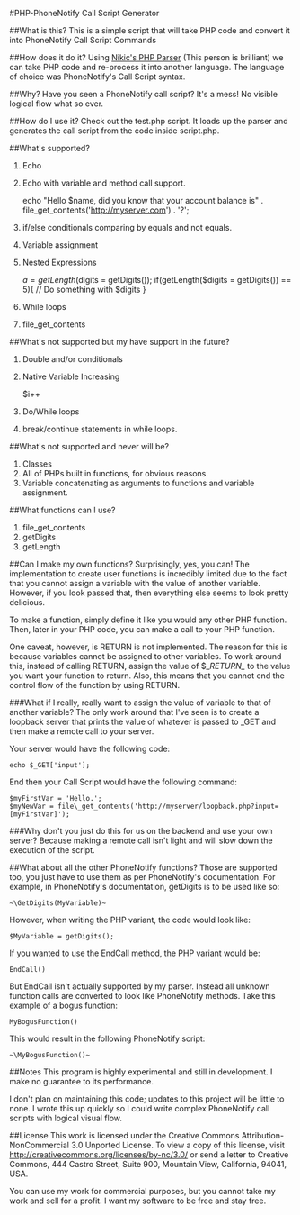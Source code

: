 #PHP-PhoneNotify Call Script Generator

##What is this?
This is a simple script that will take PHP code and
convert it into PhoneNotify Call Script Commands

##How does it do it?
Using [Nikic's PHP Parser](https://github.com/nikic/PHP-Parser)
(This person is brilliant) we can take PHP code and re-process it
into another language. The language of choice was PhoneNotify's
Call Script syntax.

##Why?
Have you seen a PhoneNotify call script? It's a mess! No visible logical
flow what so ever.

##How do I use it?
Check out the test.php script. It loads up the parser and generates
the call script from the code inside script.php.

##What's supported?
1. Echo
2. Echo with variable and method call support.

    echo "Hello $name, did you know that your account balance is" . file\_get_contents('http://myserver.com') . '?';

3. if/else conditionals comparing by equals and not equals.
4. Variable assignment
5. Nested Expressions

    $a = getLength($digits = getDigits());
    if(getLength($digits = getDigits()) == 5){
        // Do something with $digits
    }

6. While loops
7. file\_get_contents

##What's not supported but my have support in the future?
1. Double and/or conditionals
2. Native Variable Increasing

    $i++
    
3. Do/While loops
4. break/continue statements in while loops.

##What's not supported and never will be?
1. Classes
2. All of PHPs built in functions, for obvious reasons.
3. Variable concatenating as arguments to functions and variable assignment.

##What functions can I use?
1. file\_get_contents
2. getDigits
3. getLength

##Can I make my own functions?
Surprisingly, yes, you can! The implementation to create
user functions is incredibly limited due to the fact
that you cannot assign a variable with the value of another
variable. However, if you look passed that, then
everything else seems to look pretty delicious.

To make a function, simply define it like you would
any other PHP function. Then, later in your PHP
code, you can make a call to your PHP function.

One caveat, however, is RETURN is not implemented.
The reason for this is because variables cannot be
assigned to other variables. To work around this,
instead of calling RETURN, assign the value of $\__RETURN\__
to the value you want your function to return.
Also, this means that you cannot end the control
flow of the function by using RETURN.

###What if I really, really want to assign the value of variable to that of another variable?
The only work around that I've seen is to create a loopback
server that prints the value of whatever is passed to \_GET and
then make a remote call to your server.

Your server would have the following code:

    echo $_GET['input'];
    
End then your Call Script would have the following command:

    $myFirstVar = 'Hello.';
    $myNewVar = file\_get_contents('http://myserver/loopback.php?input=[myFirstVar]');
    
###Why don't you just do this for us on the backend and use your own server?
Because making a remote call isn't light and will slow down the
execution of the script.

##What about all the other PhoneNotify functions?
Those are supported too, you just have to use them
as per PhoneNotify's documentation. For example,
in PhoneNotify's documentation, getDigits is to be
used like so:

    ~\GetDigits(MyVariable)~
    
However, when writing the PHP variant, the code would
look like:

    $MyVariable = getDigits();
    
If you wanted to use the EndCall method, the PHP variant
would be:

    EndCall()

But EndCall isn't actually supported by my parser. Instead
all unknown function calls are converted to look like
PhoneNotify methods. Take this example of a bogus function:

    MyBogusFunction()
    
This would result in the following PhoneNotify script:

    ~\MyBogusFunction()~
    
##Notes
This program is highly experimental and still in development.
I make no guarantee to its performance.

I don't plan on maintaining this code; updates to this project
will be little to none. I wrote this up quickly
so I could write complex PhoneNotify call scripts with
logical visual flow.

##License
This work is licensed under the Creative Commons Attribution-NonCommercial 3.0 Unported License. To view a copy of this license, visit http://creativecommons.org/licenses/by-nc/3.0/ or send a letter to Creative Commons, 444 Castro Street, Suite 900, Mountain View, California, 94041, USA.

You can use my work for commercial purposes, but you cannot take my work
and sell for a profit. I want my software to be free and stay free.